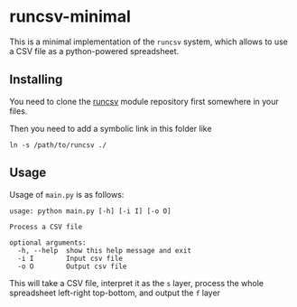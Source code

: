 # runcsv-minimal

This is a minimal implementation of the `runcsv` system, which allows to use a CSV file as a python-powered spreadsheet.

## Installing

You need to clone the [runcsv](https://github.com/yassirnajmaoui/runcsv) module repository first somewhere in your files.

Then you need to add a symbolic link in this folder like

```
ln -s /path/to/runcsv ./
```

## Usage

Usage of `main.py` is as follows:

```
usage: python main.py [-h] [-i I] [-o O]

Process a CSV file

optional arguments:
  -h, --help  show this help message and exit
  -i I        Input csv file
  -o O        Output csv file
```

This will take a CSV file, interpret it as the `s` layer, process the whole spreadsheet left-right top-bottom, and output the `f` layer
